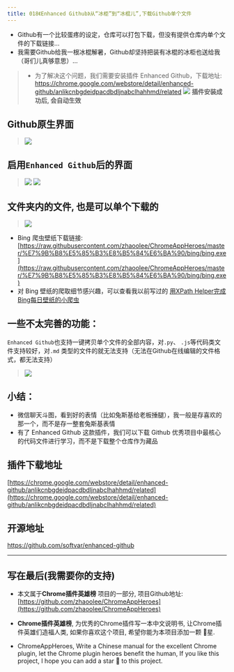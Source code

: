```yaml
---
title: 018《Enhanced Github》从“冰柜”到“冰棍儿”,下载Github单个文件
---
```

- Github有一个比较蛋疼的设定，仓库可以打包下载，但没有提供仓库内单个文件的下载链接...
- 我需要Github给我一根冰棍解暑，Github却坚持把装有冰棍的冰柜也送给我（哥们儿真够意思）...

> - 为了解决这个问题，我们需要安装插件 Enhanced Github，下载地址: https://chrome.google.com/webstore/detail/enhanced-github/anlikcnbgdeidpacdbdljnabclhahhmd/related
> ![](https://www.v2fy.com/asset/018_enhanced_github/3c77583d5b074826978147e5b2e8285f.png)
> **插件安装成功后, 会自动生效**

## Github原生界面
> ![](https://www.v2fy.com/asset/018_enhanced_github/4cba402b72db41649c221709bae876fd.png)

## 启用`Enhanced Github`后的界面
> ![](https://www.v2fy.com/asset/018_enhanced_github/ff295aa9c35e421e8f77ce4dc6cc90c3.png)
> ![](https://www.v2fy.com/asset/018_enhanced_github/d745e63736124039b7537d7771748492.png)

## 文件夹内的文件, 也是可以单个下载的
> ![](https://www.v2fy.com/asset/018_enhanced_github/d16de18594b24c9c98eac1a74e58eaa8.png)
- Bing 爬虫壁纸下载链接: [https://raw.githubusercontent.com/zhaoolee/ChromeAppHeroes/master/%E7%9B%B8%E5%85%B3%E8%B5%84%E6%BA%90/bing/bing.exe](https://raw.githubusercontent.com/zhaoolee/ChromeAppHeroes/master/%E7%9B%B8%E5%85%B3%E8%B5%84%E6%BA%90/bing/bing.exe) 
- 对 Bing 壁纸的爬取细节感兴趣，可以查看我以前写过的 [用XPath Helper完成Bing每日壁纸的小爬虫](https://www.jianshu.com/p/de56618b47d8)

## 一些不太完善的功能：
`Enhanced Github`也支持一键拷贝单个文件的全部内容，对`.py`、 `.js`等代码类文件支持较好，对`.md` 类型的文件的就无法支持（无法在Github在线编辑的文件格式，都无法支持）
> ![](https://www.v2fy.com/asset/018_enhanced_github/87ceec9be9db41bd9e381092b108a52a.gif)

## 小结：
- 微信聊天斗图，看到好的表情（比如兔斯基给老板捶腿），我一般是存喜欢的那一个，而不是存一整套兔斯基表情
- 有了 Enhanced Github 这款插件，我们可以下载 Github 优秀项目中最核心的代码文件进行学习，而不是下载整个仓库作为藏品



## 插件下载地址

[https://chrome.google.com/webstore/detail/enhanced-github/anlikcnbgdeidpacdbdljnabclhahhmd/related](https://chrome.google.com/webstore/detail/enhanced-github/anlikcnbgdeidpacdbdljnabclhahhmd/related)

## 开源地址

https://github.com/softvar/enhanced-github

---

## 写在最后(我需要你的支持)
- 本文属于**Chrome插件英雄榜** 项目的一部分, 项目Github地址: [https://github.com/zhaoolee/ChromeAppHeroes](https://github.com/zhaoolee/ChromeAppHeroes)

- **Chrome插件英雄榜**, 为优秀的Chrome插件写一本中文说明书, 让Chrome插件英雄们造福人类, 如果你喜欢这个项目, 希望你能为本项目添加一颗 🌟星.

- ChromeAppHeroes, Write a Chinese manual for the excellent Chrome plugin, let the Chrome plugin heroes benefit the human, If you like this project, I hope you can add a star 🌟 to this project.




